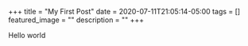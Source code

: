 +++
title =  "My First Post"
date = 2020-07-11T21:05:14-05:00
tags = []
featured_image = ""
description = ""
+++

Hello world